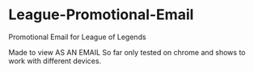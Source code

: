 # League-Promotional-Email
Promotional Email for League of Legends


Made to view AS AN EMAIL
So far only tested on chrome and shows to work with different devices.
